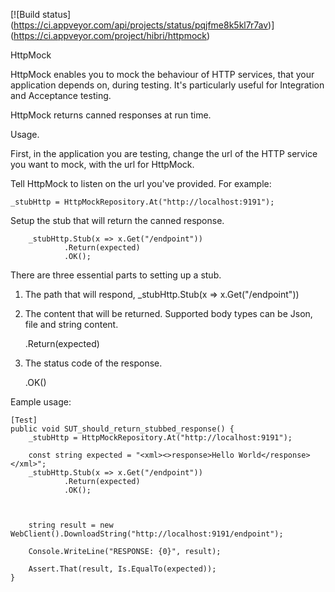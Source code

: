 [![Build status]
(https://ci.appveyor.com/api/projects/status/pqjfme8k5kl7r7av)]
(https://ci.appveyor.com/project/hibri/httpmock)

HttpMock

HttpMock enables you to mock the behaviour of HTTP services, that your application depends on, during testing.
It's particularly useful for Integration and Acceptance testing.

HttpMock returns canned responses at run time.


Usage.

First, in the application you are testing, change the url of the HTTP service you want to mock, with the url for HttpMock.

Tell HttpMock to listen on the url you've provided. For example:

	_stubHttp = HttpMockRepository.At("http://localhost:9191");

Setup the stub that will return the canned response.

		_stubHttp.Stub(x => x.Get("/endpoint"))
				.Return(expected)
				.OK();

There are three essential parts to setting up a stub.

1. The path that will respond,
	 _stubHttp.Stub(x => x.Get("/endpoint"))
2. The content that will be returned. Supported body types can be Json, file and string content. 

	.Return(expected)

3. The status code of the response.
	
	.OK()




Eample usage:

	[Test]
 	public void SUT_should_return_stubbed_response() {
		_stubHttp = HttpMockRepository.At("http://localhost:9191");

		const string expected = "<xml><>response>Hello World</response></xml>";
		_stubHttp.Stub(x => x.Get("/endpoint"))
				.Return(expected)
				.OK();

		

		string result = new WebClient().DownloadString("http://localhost:9191/endpoint");

		Console.WriteLine("RESPONSE: {0}", result);

		Assert.That(result, Is.EqualTo(expected));
	}
